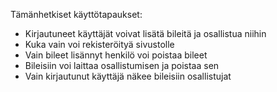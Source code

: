 Tämänhetkiset käyttötapaukset:
- Kirjautuneet käyttäjät voivat lisätä bileitä ja osallistua niihin
- Kuka vain voi rekisteröityä sivustolle
- Vain bileet lisännyt henkilö voi poistaa bileet
- Bileisiin voi laittaa osallistumisen ja poistaa sen
- Vain kirjautunut käyttäjä näkee bileisiin osallistujat
